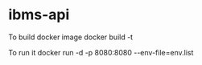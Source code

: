 # ibms-api

To build docker image
docker build -t <image-name>

To run it
docker run -d -p 8080:8080 --env-file=env.list <image-name>
